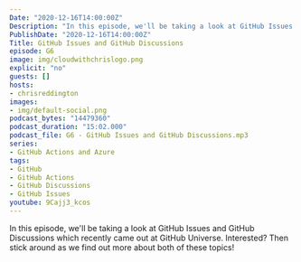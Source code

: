```yaml
---
Date: "2020-12-16T14:00:00Z"
Description: "In this episode, we'll be taking a look at GitHub Issues and GitHub Discussions which recently came out at GitHub Universe. Interested? Then stick around as we find out more about both of these topics!"
PublishDate: "2020-12-16T14:00:00Z"
Title: GitHub Issues and GitHub Discussions
episode: G6
image: img/cloudwithchrislogo.png
explicit: "no"
guests: []
hosts:
- chrisreddington
images:
- img/default-social.png
podcast_bytes: "14479360"
podcast_duration: "15:02.000"
podcast_file: G6 - GitHub Issues and GitHub Discussions.mp3
series:
- GitHub Actions and Azure
tags:
- GitHub
- GitHub Actions
- GitHub Discussions
- GitHub Issues
youtube: 9Cajj3_kcos
---
```

In this episode, we'll be taking a look at GitHub Issues and GitHub Discussions which recently came out at GitHub Universe. Interested? Then stick around as we find out more about both of these topics!